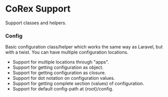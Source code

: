 # CoRex Support
Support classes and helpers.

### Config
Basic configuration class/helper which works the same way as Laravel, but with a twist. You can have multiple configuration locations.
- Support for multiple locations through "apps".
- Support for getting configuration as object.
- Support for getting configuration as closure.
- Support for dot notation on configuration values.
- Support for getting complete section (values) of configuration.
- Support for default config-path at {root}/config.
